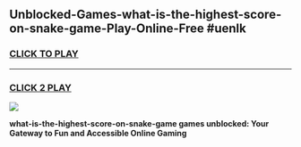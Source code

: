 
## Unblocked-Games-what-is-the-highest-score-on-snake-game-Play-Online-Free #uenlk
<h3>
<a href="https://us.freeplayer.one?title=what-is-the-highest-score-on-snake-game&ref=10M">CLICK TO PLAY</a></h3>
<hr>

<h3>
<a href="https://us.freeplayer.one?title=what-is-the-highest-score-on-snake-game&ref=10M">CLICK 2 PLAY</a>
  
</h3>

<a href="https://us.freeplayer.one?title=what-is-the-highest-score-on-snake-game&ref=10M"><img src="https://clearcache.store/games.png"></a>


**what-is-the-highest-score-on-snake-game games unblocked: Your Gateway to Fun and Accessible Online Gaming**
